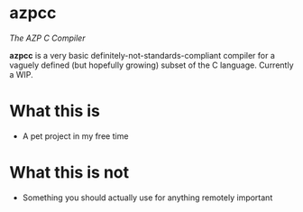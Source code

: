 # azpcc
*The AZP C Compiler*

**azpcc** is a very basic definitely-not-standards-compliant compiler for a vaguely defined (but hopefully growing) subset of the C language. Currently a WIP.

# What this is
- A pet project in my free time

# What this is not
- Something you should actually use for anything remotely important
